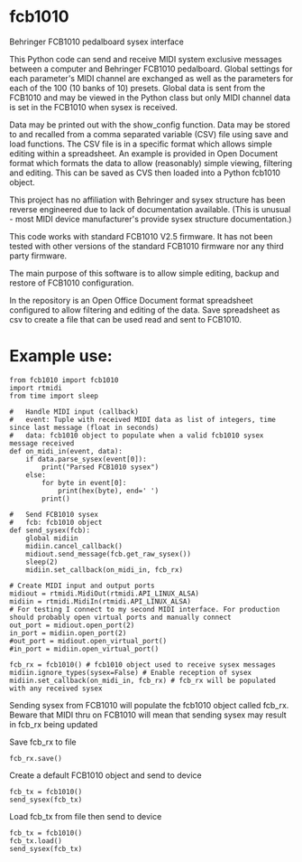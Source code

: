 # fcb1010
Behringer FCB1010 pedalboard sysex interface

This Python code can send and receive MIDI system exclusive messages between a computer and Behringer FCB1010 pedalboard. Global settings for each parameter's MIDI channel are exchanged as well as the parameters for each of the 100 (10 banks of 10) presets. Global data is sent from the FCB1010 and may be viewed in the Python class but only MIDI channel data is set in the FCB1010 when sysex is received.

Data may be printed out with the show_config function. Data may be stored to and recalled from a comma separated variable (CSV) file using save and load functions. The CSV file is in a specific format which allows simple editing within a spreadsheet. An example is provided in Open Document format which formats the data to allow (reasonably) simple viewing, filtering and editing. This can be saved as CVS then loaded into a Python fcb1010 object.

This project has no affiliation with Behringer and sysex structure has been reverse engineered due to lack of documentation available. (This is unusual - most MIDI device manufacturer's provide sysex structure documentation.)

This code works with standard FCB1010 V2.5 firmware. It has not been tested with other versions of the standard FCB1010 firmware nor any third party firmware.

The main purpose of this software is to allow simple editing, backup and restore of FCB1010 configuration.

In the repository is an Open Office Document format spreadsheet configured to allow filtering and editing of the data. Save spreadsheet as csv to create a file that can be used read and sent to FCB1010.

# Example use:

```
from fcb1010 import fcb1010
import rtmidi
from time import sleep

#   Handle MIDI input (callback)
#   event: Tuple with received MIDI data as list of integers, time since last message (float in seconds)
#   data: fcb1010 object to populate when a valid fcb1010 sysex message received
def on_midi_in(event, data):
    if data.parse_sysex(event[0]):
        print("Parsed FCB1010 sysex")
    else:
        for byte in event[0]:
            print(hex(byte), end=' ')
        print()

#   Send FCB1010 sysex
#   fcb: fcb1010 object
def send_sysex(fcb):
    global midiin
    midiin.cancel_callback()
    midiout.send_message(fcb.get_raw_sysex())
    sleep(2)
    midiin.set_callback(on_midi_in, fcb_rx)

# Create MIDI input and output ports
midiout = rtmidi.MidiOut(rtmidi.API_LINUX_ALSA)
midiin = rtmidi.MidiIn(rtmidi.API_LINUX_ALSA)
# For testing I connect to my second MIDI interface. For production should probably open virtual ports and manually connect
out_port = midiout.open_port(2)
in_port = midiin.open_port(2)
#out_port = midiout.open_virtual_port()
#in_port = midiin.open_virtual_port()

fcb_rx = fcb1010() # fcb1010 object used to receive sysex messages
midiin.ignore_types(sysex=False) # Enable reception of sysex
midiin.set_callback(on_midi_in, fcb_rx) # fcb_rx will be populated with any received sysex
```

Sending sysex from FCB1010 will populate the fcb1010 object called fcb_rx. Beware that MIDI thru on FCB1010 will mean that sending sysex may result in fcb_rx being updated

Save fcb_rx to file
```
fcb_rx.save()
```

Create a default FCB1010 object and send to device
```
fcb_tx = fcb1010()
send_sysex(fcb_tx)
```

Load fcb_tx from file then send to device
```
fcb_tx = fcb1010()
fcb_tx.load()
send_sysex(fcb_tx)
```
